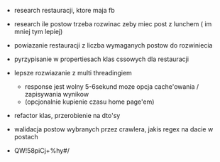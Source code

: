 * research restauracji, ktore maja fb
* research ile postow trzeba rozwinac zeby miec post z lunchem ( im mniej tym lepiej)
* powiazanie restauracji z liczba wymaganych postow do rozwiniecia
* pyrzypisanie w propertiesach klas cssowych dla restauracji
* lepsze rozwiazanie z multi threadingiem

  * response jest wolny 5-6sekund moze opcja cache'owania / zapisywania wynikow 
  * (opcjonalnie kupienie czasu home page'em)
* refactor klas, przerobienie na dto'sy
* walidacja postow wybranych przez crawlera, jakis regex na dacie w postach
* QW!58piCj+%hy#/